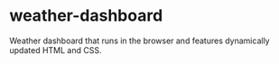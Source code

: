 # weather-dashboard
Weather dashboard that runs in the browser and features dynamically updated HTML and CSS.
